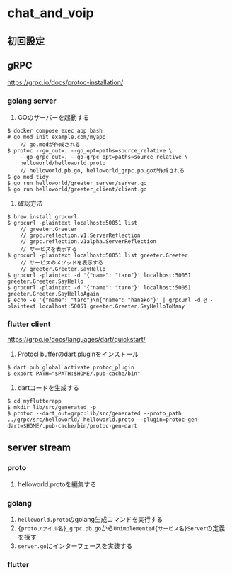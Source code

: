 # chat_and_voip

## 初回設定

## gRPC

https://grpc.io/docs/protoc-installation/

### golang server

1. GOのサーバーを起動する

```
$ docker compose exec app bash
# go mod init example.com/myapp
    // go.modが作成される
$ protoc --go_out=. --go_opt=paths=source_relative \
    --go-grpc_out=. --go-grpc_opt=paths=source_relative \
    helloworld/helloworld.proto
    // helloworld.pb.go, helloworld_grpc.pb.goが作成される
$ go mod tidy
$ go run helloworld/greeter_server/server.go 
$ go run helloworld/greeter_client/client.go 
```

1. 確認方法

```
$ brew install grpcurl
$ grpcurl -plaintext localhost:50051 list
    // greeter.Greeter
    // grpc.reflection.v1.ServerReflection
    // grpc.reflection.v1alpha.ServerReflection
    // サービスを表示する
$ grpcurl -plaintext localhost:50051 list greeter.Greeter
    // サービスのメソッドを表示する
    // greeter.Greeter.SayHello
$ grpcurl -plaintext -d '{"name": "taro"}' localhost:50051 greeter.Greeter.SayHello
$ grpcurl -plaintext -d '{"name": "taro"}' localhost:50051 greeter.Greeter.SayHelloAgain
$ echo -e '{"name": "taro"}\n{"name": "hanako"}' | grpcurl -d @ -plaintext localhost:50051 greeter.Greeter.SayHelloToMany
```

### flutter client

https://grpc.io/docs/languages/dart/quickstart/

1. Protocl bufferのdart pluginをインストール

```
$ dart pub global activate protoc_plugin
$ export PATH="$PATH:$HOME/.pub-cache/bin"
```

1. dartコードを生成する

```
$ cd myflutterapp
$ mkdir lib/src/generated -p
$ protoc --dart_out=grpc:lib/src/generated --proto_path ../grpc/src/helloworld/ helloworld.proto --plugin=protoc-gen-dart=$HOME/.pub-cache/bin/protoc-gen-dart 
```
## server stream

### proto

1. helloworld.protoを編集する

### golang

1. `helloworld.proto`のgolang生成コマンドを実行する
1. `{protoファイル名}_grpc.pb.go`から`Unimplemented{サービス名}Server`の定義を探す
1. `server.go`にインターフェースを実装する

### flutter
